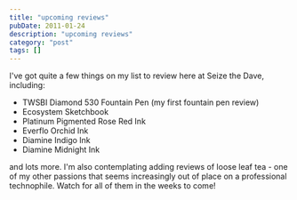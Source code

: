```yaml
---
title: "upcoming reviews"
pubDate: 2011-01-24
description: "upcoming reviews"
category: "post"
tags: []
---
```


I've got quite a few things on my list to review here at Seize the Dave, including:

- TWSBI Diamond 530 Fountain Pen (my first fountain pen review)
- Ecosystem Sketchbook
- Platinum Pigmented Rose Red Ink
- Everflo Orchid Ink
- Diamine Indigo Ink
- Diamine Midnight Ink

and lots more. I'm also contemplating adding reviews of loose leaf tea - one of my other passions that seems increasingly out of place on a professional technophile. Watch for all of them in the weeks to come!

